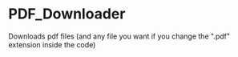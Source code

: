 # PDF_Downloader

Downloads pdf files 
(and any file you want if you change the ".pdf" extension inside the code)
